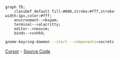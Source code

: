 ```mermaid
graph TD;
    classDef default fill:#000,stroke:#fff,stroke-width:1px,color:#fff;
    environment-->bspwm;
    terminal-->alacritty;
    editor-->neovim;
    binds-->sxhkd;
```

```bash
gnome-keyring-daemon --start --components=secrets
```

[Cursor](dotfiles/cursors/Nordzy-cursors-white.tar.gz) - [Source Code](https://github.com/guillaumeboehm/Nordzy-cursors)
